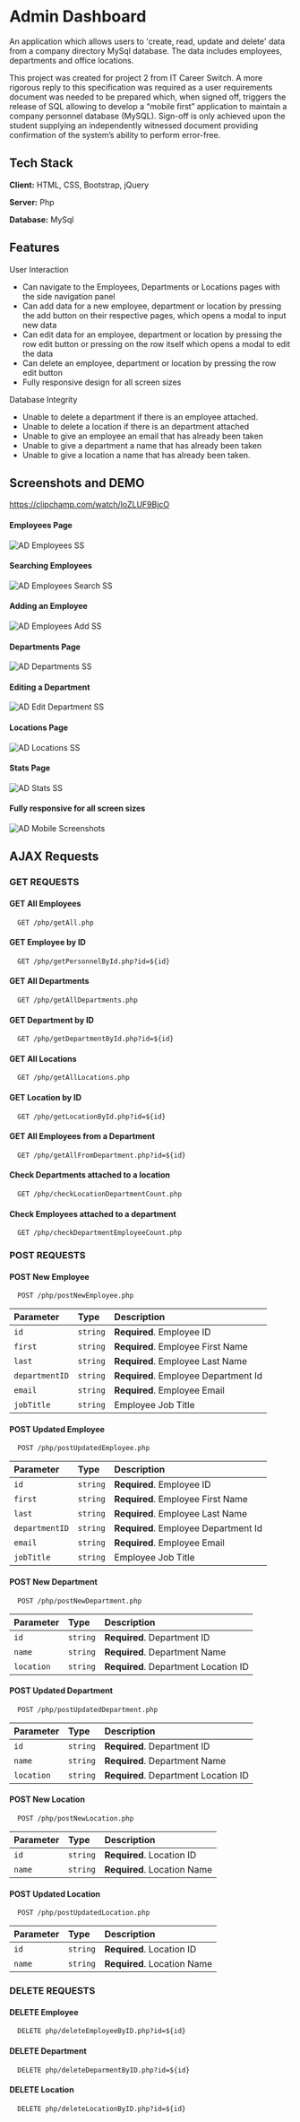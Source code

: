 
# Admin Dashboard

An application which allows users to 'create, read, update and delete' data from a company directory MySql database. The data includes employees, departments and office locations.

This project was created for project 2 from IT Career Switch.  A more rigorous reply to this specification was required as a user requirements document was needed to be prepared which, when signed off, triggers the release of SQL allowing to develop a “mobile first” application to maintain a company personnel database (MySQL). Sign-off is only achieved upon the student supplying an independently witnessed document providing confirmation of the system’s ability to perform error-free.


## Tech Stack

**Client:** HTML, CSS, Bootstrap, jQuery

**Server:** Php

**Database:** MySql


## Features

User Interaction
- Can navigate to the Employees, Departments or Locations pages with the side navigation panel
- Can add data for a new employee, department or location by pressing the add button on their respective pages, which opens a modal to input new data
- Can edit data for an employee, department or location by pressing the row edit button or pressing on the row itself which opens a modal to edit the data
- Can delete an employee, department or location by pressing the row edit button
- Fully responsive design for all screen sizes


Database Integrity 
- Unable to delete a department if there is an employee attached.
- Unable to delete a location if there is an department attached
- Unable to give an employee an email that has already been taken
- Unable to give a department a name that has already been taken
- Unable to give a location a name that has already been taken.

## Screenshots and DEMO

https://clipchamp.com/watch/loZLUF9BjcO

#### Employees Page
![AD Employees SS](https://user-images.githubusercontent.com/95356508/218555579-8e994b70-f8c0-411e-9e39-6078de0671bf.png)

#### Searching Employees
![AD Employees Search SS](https://user-images.githubusercontent.com/95356508/218555626-86df823e-9e51-48c8-90dd-5f87549d8856.png)

#### Adding an Employee
![AD Employees  Add SS](https://user-images.githubusercontent.com/95356508/218555960-02218be1-2768-4312-b6e0-48b803a64d33.png)

#### Departments Page
![AD Departments SS](https://user-images.githubusercontent.com/95356508/218555647-7299785b-75be-46be-88ee-b8a8d7d2e43e.png)

#### Editing a Department
![AD Edit Department SS](https://user-images.githubusercontent.com/95356508/218556314-c303ac9f-9554-4104-b22b-996af752d958.png)

#### Locations Page
![AD Locations SS](https://user-images.githubusercontent.com/95356508/218555637-56962d58-ba65-41ef-b5d3-218578f558c8.png)

#### Stats Page
![AD Stats SS](https://user-images.githubusercontent.com/95356508/218555655-db9124fd-ec3c-4ff9-8b37-cc03d849909a.png)

#### Fully responsive for all screen sizes
![AD Mobile Screenshots](https://user-images.githubusercontent.com/95356508/218993811-d88d3a3a-aad0-48de-842a-ecce3d7198d3.png)

## AJAX Requests

### GET REQUESTS

#### GET All Employees

```http
  GET /php/getAll.php
```

#### GET Employee by ID

```http
  GET /php/getPersonnelById.php?id=${id}
```

#### GET All Departments

```http
  GET /php/getAllDepartments.php
```

#### GET Department by ID

```http
  GET /php/getDepartmentById.php?id=${id}
```


#### GET All Locations

```http
  GET /php/getAllLocations.php
```

#### GET Location by ID

```http
  GET /php/getLocationById.php?id=${id}
```


#### GET All Employees from a Department

```http
  GET /php/getAllFromDepartment.php?id=${id}
```

#### Check Departments attached to a location

```http
  GET /php/checkLocationDepartmentCount.php
```

#### Check Employees attached to a department

```http
  GET /php/checkDepartmentEmployeeCount.php
```



### POST REQUESTS

#### POST New Employee

```http
  POST /php/postNewEmployee.php
```

| Parameter | Type     | Description                |
| :-------- | :------- | :------------------------- |
| `id` | `string` | **Required**. Employee ID |
| `first` | `string` | **Required**. Employee First Name |
| `last` | `string` | **Required**. Employee Last Name |
| `departmentID` | `string` | **Required**. Employee Department Id |
| `email` | `string` | **Required**. Employee Email |
| `jobTitle` | `string` | Employee Job Title |

#### POST Updated Employee

```http
  POST /php/postUpdatedEmployee.php
```

| Parameter | Type     | Description                |
| :-------- | :------- | :------------------------- |
| `id` | `string` | **Required**. Employee ID |
| `first` | `string` | **Required**. Employee First Name |
| `last` | `string` | **Required**. Employee Last Name |
| `departmentID` | `string` | **Required**. Employee Department Id |
| `email` | `string` | **Required**. Employee Email |
| `jobTitle` | `string` | Employee Job Title |



#### POST New Department

```http
  POST /php/postNewDepartment.php
```

| Parameter | Type     | Description                |
| :-------- | :------- | :------------------------- |
| `id` | `string` | **Required**. Department ID |
| `name` | `string` | **Required**. Department Name |
| `location` | `string` | **Required**. Department Location ID |

#### POST Updated Department

```http
  POST /php/postUpdatedDepartment.php
```

| Parameter | Type     | Description                |
| :-------- | :------- | :------------------------- |
| `id` | `string` | **Required**. Department ID |
| `name` | `string` | **Required**. Department Name |
| `location` | `string` | **Required**. Department Location ID |


#### POST New Location

```http
  POST /php/postNewLocation.php
```

| Parameter | Type     | Description                |
| :-------- | :------- | :------------------------- |
| `id` | `string` | **Required**. Location ID |
| `name` | `string` | **Required**. Location Name |

#### POST Updated Location

```http
  POST /php/postUpdatedLocation.php
```

| Parameter | Type     | Description                |
| :-------- | :------- | :------------------------- |
| `id` | `string` | **Required**. Location ID |
| `name` | `string` | **Required**. Location Name |



### DELETE REQUESTS

#### DELETE Employee

```http
  DELETE php/deleteEmployeeByID.php?id=${id}
```


#### DELETE Department

```http
  DELETE php/deleteDeparmentByID.php?id=${id}
```


#### DELETE Location

```http
  DELETE php/deleteLocationByID.php?id=${id}
```



